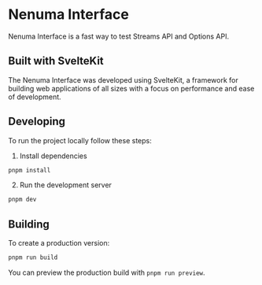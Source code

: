 # Nenuma Interface

Nenuma Interface is a fast way to test Streams API and Options API.

## Built with SvelteKit
The Nenuma Interface was developed using SvelteKit, a framework for building web applications of all sizes with a focus on performance and ease of development.

## Developing

To run the project locally follow these steps:

1. Install dependencies
```bash
pnpm install
```

2. Run the development server
```bash
pnpm dev
```

## Building

To create a production version:

```bash
pnpm run build
```

You can preview the production build with `pnpm run preview`.
